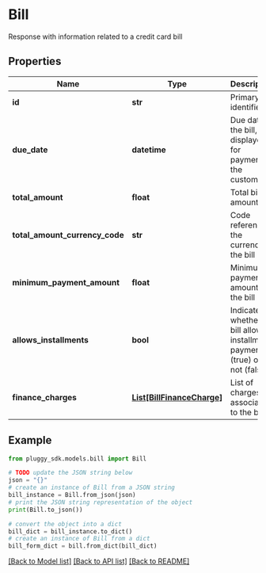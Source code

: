 # Bill

Response with information related to a credit card bill

## Properties

Name | Type | Description | Notes
------------ | ------------- | ------------- | -------------
**id** | **str** | Primary identifier | 
**due_date** | **datetime** | Due date of the bill, displayed for payment by the customer | 
**total_amount** | **float** | Total bill amount | 
**total_amount_currency_code** | **str** | Code referencing the currency of the bill | 
**minimum_payment_amount** | **float** | Minimum payment amount of the bill | [optional] 
**allows_installments** | **bool** | Indicates whether the bill allows installment payments (true) or not (false) | [optional] 
**finance_charges** | [**List[BillFinanceCharge]**](BillFinanceCharge.md) | List of charges associated to the bill | 

## Example

```python
from pluggy_sdk.models.bill import Bill

# TODO update the JSON string below
json = "{}"
# create an instance of Bill from a JSON string
bill_instance = Bill.from_json(json)
# print the JSON string representation of the object
print(Bill.to_json())

# convert the object into a dict
bill_dict = bill_instance.to_dict()
# create an instance of Bill from a dict
bill_form_dict = bill.from_dict(bill_dict)
```
[[Back to Model list]](../README.md#documentation-for-models) [[Back to API list]](../README.md#documentation-for-api-endpoints) [[Back to README]](../README.md)


